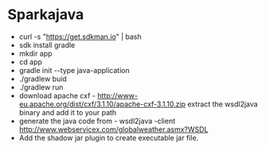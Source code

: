 # Sparkajava

- curl -s "https://get.sdkman.io" | bash
- sdk install gradle
- mkdir app
- cd app
- gradle init --type java-application 
- ./gradlew buid
- ./gradlew run
- download apache cxf - http://www-eu.apache.org/dist/cxf/3.1.10/apache-cxf-3.1.10.zip
    extract the wsdl2java binary and add it to your path
- generate the java code from - wsdl2java -client http://www.webservicex.com/globalweather.asmx?WSDL
- Add the shadow jar plugin to create executable jar file.

